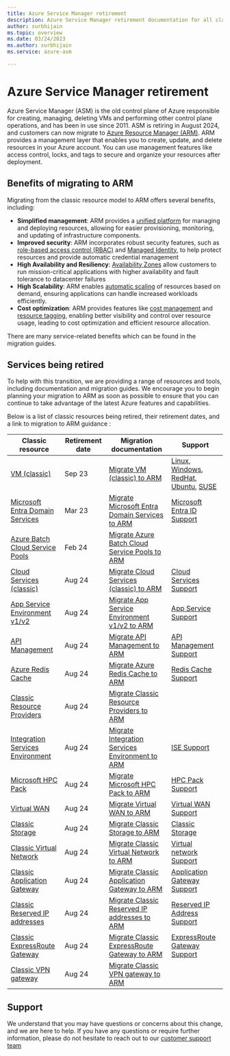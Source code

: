 ```yaml
---
title: Azure Service Manager retirement
description: Azure Service Manager retirement documentation for all classic compute, networking and storage resources
author: surbhijain
ms.topic: overview
ms.date: 03/24/2023
ms.author: surbhijain
ms.service: azure-asm

---
```


# Azure Service Manager retirement

Azure Service Manager (ASM) is the old control plane of Azure responsible for creating, managing, deleting VMs and performing other control plane operations, and has been in use since 2011. ASM is retiring in August 2024, and customers can now migrate to [Azure Resource Manager (ARM)](/azure/azure-resource-manager/management/overview). ARM provides a management layer that enables you to create, update, and delete resources in your Azure account. You can use management features like access control, locks, and tags to secure and organize your resources after deployment.

## Benefits of migrating to ARM 
Migrating from the classic resource model to ARM offers several benefits, including: 

- **Simplified management**: ARM provides a [unified platform](/azure/azure-resource-manager/management/overview) for managing and deploying resources, allowing for easier provisioning, monitoring, and updating of infrastructure components.
- **Improved security**: ARM incorporates robust security features, such as [role-based access control (RBAC)](/azure/role-based-access-control/overview) and [Managed Identity](/azure/active-directory/managed-identities-azure-resources/overview), to help protect resources and provide automatic credential management
- **High Availability and Resiliency**: [Availability Zones](/azure/reliability/availability-zones-overview) allow customers to run mission-critical applications with higher availability and fault tolerance to datacenter failures
- **High Scalability**: ARM enables [automatic scaling](/azure/well-architected/scalability/design-scale) of resources based on demand, ensuring applications can handle increased workloads efficiently.
- **Cost optimization**: ARM provides features like [cost management](/azure/cost-management-billing/) and [resource tagging](/azure/azure-resource-manager/management/tag-resources), enabling better visibility and control over resource usage, leading to cost optimization and efficient resource allocation.


There are many service-related benefits which can be found in the migration guides. 

## Services being retired 
To help with this transition, we are providing a range of resources and tools, including documentation and migration guides. We encourage you to begin planning your migration to ARM as soon as possible to ensure that you can continue to take advantage of the latest Azure features and capabilities. 

Below is a list of classic resources being retired, their retirement dates, and a link to migration to ARM guidance :

| Classic resource |  Retirement date | Migration documentation | Support |
|---|---|---|---|
|[VM (classic)](https://azure.microsoft.com/updates/classicvmretirment) | Sep 23 | [Migrate VM (classic) to ARM](/azure/virtual-machines/classic-vm-deprecation?toc=/azure/reliability/toc.json&bc=/azure/reliability/breadcrumb/toc.json)| [Linux](https://ms.portal.azure.com/#create/Microsoft.Support/Parameters/%7B%0D%0A%09%22pesId%22%3A+%22cddd3eb5-1830-b494-44fd-782f691479dc%22%2C%09%0D%0A%09%22supportTopicId%22%3A+%22e2542607-20ad-4425-e30d-eec8e2121f55%22%2C%0D%0A%09%22contextInfo%22%3A+%22RDFE+Migration+to+ARM%22%2C%0D%0A%09%22severity%22%3A+%224%22%0D%0A+%7D), [Windows](https://ms.portal.azure.com/#create/Microsoft.Support/Parameters/%7B%0D%0A%09%22pesId%22%3A+%226f16735c-b0ae-b275-ad3a-03479cfa1396%22%2C%09%0D%0A%09%22supportTopicId%22%3A+%228a82f77d-c3ab-7b08-d915-776b4ff64ff4%22%2C%0D%0A%09%22contextInfo%22%3A+%22RDFE+Migration+to+ARM%22%2C%0D%0A%09%22severity%22%3A+%224%22%0D%0A+%7D), [RedHat](https://ms.portal.azure.com/#create/Microsoft.Support/Parameters/%7B%0D%0A%09%22pesId%22%3A+%22de8937fc-74cc-daa7-2639-e1fe433dcb87%22%2C%09%0D%0A%09%22supportTopicId%22%3A+%22b4991d30-6ff3-56aa-c832-0aa9f9e8f0c1%22%2C%0D%0A%09%22contextInfo%22%3A+%22RDFE+Migration+to+ARM%22%2C%0D%0A%09%22severity%22%3A+%224%22%0D%0A+%7D), [Ubuntu](https://ms.portal.azure.com/#create/Microsoft.Support/Parameters/%7B%0D%0A%09%22pesId%22%3A+%22240f5f1e-00c5-452d-6886-13429eddd6cf%22%2C%09%0D%0A%09%22supportTopicId%22%3A+%229b8be6a3-1dca-0ca9-93bb-d259139a5cd5%22%2C%0D%0A%09%22contextInfo%22%3A+%22RDFE+Migration+to+ARM%22%2C%0D%0A%09%22severity%22%3A+%224%22%0D%0A+%7D), [SUSE](https://ms.portal.azure.com/#create/Microsoft.Support/Parameters/%7B%0D%0A%09%22pesId%22%3A+%224a15f982-bfba-8ef2-a417-5fa383940392%22%2C%09%0D%0A%09%22supportTopicId%22%3A+%2201d83b71-bc02-e38d-facd-43ce9df6da28%22%2C%0D%0A%09%22contextInfo%22%3A+%22RDFE+Migration+to+ARM%22%2C%0D%0A%09%22severity%22%3A+%224%22%0D%0A+%7D) |
|[Microsoft Entra Domain Services](/azure/active-directory-domain-services/migrate-from-classic-vnet?toc=/azure/reliability/toc.json&bc=/azure/reliability/breadcrumb/toc.json) | Mar 23 | [Migrate Microsoft Entra Domain Services to ARM](/azure/active-directory-domain-services/migrate-from-classic-vnet?toc=/azure/reliability/toc.json&bc=/azure/reliability/breadcrumb/toc.json)| [Microsoft Entra ID Support](https://ms.portal.azure.com/#create/Microsoft.Support/Parameters/%7B%0D%0A%09%22pesId%22%3A+%22a69d6bc1-d1db-61e6-2668-451ae3784f86%22%2C%09%0D%0A%09%22supportTopicId%22%3A+%22b437f1a6-38fe-550d-9b87-85c69d33faa7%22%2C%0D%0A%09%22contextInfo%22%3A+%22RDFE+Migration+to+ARM%22%2C%0D%0A%09%22severity%22%3A+%224%22%0D%0A+%7D) |
|[Azure Batch Cloud Service Pools](https://azure.microsoft.com/updates/azure-batch-cloudserviceconfiguration-pools-will-be-retired-on-29-february-2024) | Feb 24 |[Migrate Azure Batch Cloud Service Pools to ARM](/azure/batch/batch-pool-cloud-service-to-virtual-machine-configuration?toc=/azure/reliability/toc.json&bc=/azure/reliability/breadcrumb/toc.json)| |
|[Cloud Services (classic)](https://azure.microsoft.com/updates/cloud-services-retirement-announcement) | Aug 24 |[Migrate Cloud Services (classic) to ARM](/azure/cloud-services-extended-support/in-place-migration-overview?toc=/azure/reliability/toc.json&bc=/azure/reliability/breadcrumb/toc.json)| [Cloud Services Support](https://ms.portal.azure.com/#create/Microsoft.Support/Parameters/%7B%0D%0A%09%22pesId%22%3A+%22e79dcabe-5f77-3326-2112-74487e1e5f78%22%2C%09%0D%0A%09%22supportTopicId%22%3A+%22fca528d2-48bd-7c9f-5806-ce5d5b1d226f%22%2C%0D%0A%09%22contextInfo%22%3A+%22RDFE+Migration+to+ARM%22%2C%0D%0A%09%22severity%22%3A+%224%22%0D%0A+%7D) |
|[App Service Environment v1/v2](https://azure.microsoft.com/updates/app-service-environment-v1-and-v2-retirement-announcement) | Aug 24 |[Migrate App Service Environment v1/v2 to ARM](/azure/app-service/environment/migrate?toc=/azure/reliability/toc.json&bc=/azure/reliability/breadcrumb/toc.json) | [App Service Support](https://ms.portal.azure.com/#create/Microsoft.Support/Parameters/%7B%0D%0A%09%22pesId%22%3A+%222fd37acf-7616-eae7-546b-1a78a16d11b5%22%2C%09%0D%0A%09%22supportTopicId%22%3A+%22cfaf122c-93a9-a462-8b68-40ca78b60f32%22%2C%0D%0A%09%22contextInfo%22%3A+%22RDFE+Migration+to+ARM%22%2C%0D%0A%09%22severity%22%3A+%224%22%0D%0A+%7D) |
|[API Management](/azure/api-management/breaking-changes/stv1-platform-retirement-august-2024?toc=/azure/reliability/toc.json&bc=/azure/reliability/breadcrumb/toc.json) | Aug 24 |[Migrate API Management to ARM](/azure/api-management/compute-infrastructure?toc=/azure/reliability/toc.json&bc=/azure/reliability/breadcrumb/toc.json#how-do-i-migrate-to-the-stv2-platform) |[API Management Support](https://ms.portal.azure.com/#create/Microsoft.Support/Parameters/%7B%0D%0A%09%22pesId%22%3A+%22b4d0e877-0166-0474-9a76-b5be30ba40e4%22%2C%09%0D%0A%09%22supportTopicId%22%3A+%2217bd9098-5a17-03a0-fb7c-4d076261e407%22%2C%0D%0A%09%22contextInfo%22%3A+%22RDFE+Migration+to+ARM%22%2C%0D%0A%09%22severity%22%3A+%224%22%0D%0A+%7D) |
|[Azure Redis Cache](/azure/azure-cache-for-redis/cache-faq?toc=/azure/reliability/toc.json&bc=/azure/reliability/breadcrumb/toc.json#caches-with-a-dependency-on-cloud-services-(classic)) | Aug 24 |[Migrate Azure Redis Cache to ARM](/azure/azure-cache-for-redis/cache-faq?toc=/azure/reliability/toc.json&bc=/azure/reliability/breadcrumb/toc.json#caches-with-a-dependency-on-cloud-services--classic) | [Redis Cache Support](https://ms.portal.azure.com/#create/Microsoft.Support/Parameters/%7B%0D%0A%09%22pesId%22%3A+%22275635f1-6a9b-cca1-af9e-c379b30890ff%22%2C%09%0D%0A%09%22supportTopicId%22%3A+%221b2a8dc2-790c-fedd-2e57-a608bd352c06%22%2C%0D%0A%09%22contextInfo%22%3A+%22RDFE+Migration+to+ARM%22%2C%0D%0A%09%22severity%22%3A+%224%22%0D%0A+%7D) |
|[Classic Resource Providers](https://azure.microsoft.com/updates/azure-classic-resource-providers-will-be-retired-on-31-august-2024/) | Aug 24 |[Migrate Classic Resource Providers to ARM](/azure/azure-resource-manager/management/deployment-models?toc=/azure/reliability/toc.json&bc=/azure/reliability/breadcrumb/toc.json) | |
|[Integration Services Environment](https://azure.microsoft.com/updates/integration-services-environment-will-be-retired-on-31-august-2024-transition-to-logic-apps-standard/) | Aug 24 |[Migrate Integration Services Environment to ARM](/azure/logic-apps/export-from-ise-to-standard-logic-app?toc=/azure/reliability/toc.json&bc=/azure/reliability/breadcrumb/toc.json) | [ISE Support](https://ms.portal.azure.com/#create/Microsoft.Support/Parameters/%7B%0D%0A%09%22pesId%22%3A+%2265e73690-23aa-be68-83be-a6b9bd188345%22%2C%09%0D%0A%09%22supportTopicId%22%3A+%224401dcbe-4183-6d63-7b0c-313ce7c4a496%22%2C%0D%0A%09%22contextInfo%22%3A+%22RDFE+Migration+to+ARM%22%2C%0D%0A%09%22severity%22%3A+%224%22%0D%0A+%7D)|
|[Microsoft HPC Pack](/powershell/high-performance-computing/burst-to-cloud-services-retirement-guide?toc=/azure/reliability/toc.json&bc=/azure/reliability/breadcrumb/toc.json) |Aug 24| [Migrate Microsoft HPC Pack to ARM](/powershell/high-performance-computing/burst-to-cloud-services-retirement-guide)|[HPC Pack Support](https://ms.portal.azure.com/#create/Microsoft.Support/Parameters/%7B%0D%0A%09%22pesId%22%3A+%22e00b1ed8-fc24-fef4-6f4c-36d963708ae1%22%2C%09%0D%0A%09%22supportTopicId%22%3A+%22b0d0a49b-0eff-12cd-a955-7e9d6cd809d4%22%2C%0D%0A%09%22contextInfo%22%3A+%22RDFE+Migration+to+ARM%22%2C%0D%0A%09%22severity%22%3A+%224%22%0D%0A+%7D) |
|[Virtual WAN](/azure/virtual-wan/virtual-wan-faq#update-router?toc=/azure/reliability/toc.json&bc=/azure/reliability/breadcrumb/toc.json) | Aug 24 | [Migrate Virtual WAN to ARM](/azure/virtual-wan/virtual-wan-faq?toc=/azure/reliability/toc.json&bc=/azure/reliability/breadcrumb/toc.json#update-router) |[Virtual WAN Support](https://ms.portal.azure.com/#create/Microsoft.Support/Parameters/%7B%0D%0A%09%22pesId%22%3A+%22d3b69052-33aa-55e7-6d30-ebb7040f9766%22%2C%09%0D%0A%09%22supportTopicId%22%3A+%229fce0565-284f-2521-c1ac-6c80f954b323%22%2C%0D%0A%09%22contextInfo%22%3A+%22RDFE+Migration+to+ARM%22%2C%0D%0A%09%22severity%22%3A+%224%22%0D%0A+%7D) |
|[Classic Storage](https://azure.microsoft.com/updates/classic-azure-storage-accounts-will-be-retired-on-31-august-2024/) | Aug 24 | [Migrate Classic Storage to ARM](/azure/storage/common/classic-account-migration-overview?toc=/azure/reliability/toc.json&bc=/azure/reliability/breadcrumb/toc.json)|[Classic Storage](https://ms.portal.azure.com/#create/Microsoft.Support/Parameters/%7B%0D%0A%09%22pesId%22%3A+%226a9c20ed-85c7-c289-d5e2-560da8f2a7c8%22%2C%09%0D%0A%09%22supportTopicId%22%3A+%2212adcfc2-182a-874a-066e-dda77370890a%22%2C%0D%0A%09%22contextInfo%22%3A+%22RDFE+Migration+to+ARM%22%2C%0D%0A%09%22severity%22%3A+%224%22%0D%0A+%7D) |
|[Classic Virtual Network](https://azure.microsoft.com/updates/five-azure-classic-networking-services-will-be-retired-on-31-august-2024/) | Aug 24 | [Migrate Classic Virtual Network to ARM]( /azure/virtual-network/migrate-classic-vnet-powershell?toc=/azure/reliability/toc.json&bc=/azure/reliability/breadcrumb/toc.json)| [Virtual network Support](https://ms.portal.azure.com/#create/Microsoft.Support/Parameters/%7B%0D%0A%09%22pesId%22%3A+%22b25271d3-6431-dfbc-5f12-5693326809b3%22%2C%09%0D%0A%09%22supportTopicId%22%3A+%227b487f07-f200-85b5-f3e1-0a2d40b71fef%22%2C%0D%0A%09%22contextInfo%22%3A+%22RDFE+Migration+to+ARM%22%2C%0D%0A%09%22severity%22%3A+%224%22%0D%0A+%7D)|
|[Classic Application Gateway](https://azure.microsoft.com/updates/five-azure-classic-networking-services-will-be-retired-on-31-august-2024/) | Aug 24 | [Migrate Classic Application Gateway to ARM](/azure/application-gateway/classic-to-resource-manager?toc=/azure/reliability/toc.json&bc=/azure/reliability/breadcrumb/toc.json) |[Application Gateway Support](https://ms.portal.azure.com/#create/Microsoft.Support/Parameters/%7B%0D%0A%09%22pesId%22%3A+%22101732bb-31af-ee61-7c16-d4ad77c86a50%22%2C%09%0D%0A%09%22supportTopicId%22%3A+%228b2086bf-19da-8ab5-41dc-ad9eadc6e9b3%22%2C%0D%0A%09%22contextInfo%22%3A+%22RDFE+Migration+to+ARM%22%2C%0D%0A%09%22severity%22%3A+%224%22%0D%0A+%7D)|
|[Classic Reserved IP addresses](https://azure.microsoft.com/updates/five-azure-classic-networking-services-will-be-retired-on-31-august-2024/) |Aug 24| [Migrate Classic Reserved IP addresses to ARM](/azure/virtual-network/ip-services/public-ip-upgrade-classic?toc=/azure/reliability/toc.json&bc=/azure/reliability/breadcrumb/toc.json)|[Reserved IP Address Support](https://ms.portal.azure.com/#create/Microsoft.Support/Parameters/%7B%0D%0A%09%22pesId%22%3A+%22b25271d3-6431-dfbc-5f12-5693326809b3%22%2C%09%0D%0A%09%22supportTopicId%22%3A+%22910d0c2f-6a50-f8cc-af5e-64bd648e3678%22%2C%0D%0A%09%22contextInfo%22%3A+%22RDFE+Migration+to+ARM%22%2C%0D%0A%09%22severity%22%3A+%224%22%0D%0A+%7D) |
|[Classic ExpressRoute Gateway](https://azure.microsoft.com/updates/five-azure-classic-networking-services-will-be-retired-on-31-august-2024/) |Aug 24 | [Migrate Classic ExpressRoute Gateway to ARM](/azure/expressroute/expressroute-migration-classic-resource-manager?toc=/azure/reliability/toc.json&bc=/azure/reliability/breadcrumb/toc.json)|[ExpressRoute Gateway Support](https://ms.portal.azure.com/#create/Microsoft.Support/Parameters/%7B%0D%0A%09%22pesId%22%3A+%22759b4975-eee7-178d-6996-31047d078bf2%22%2C%09%0D%0A%09%22supportTopicId%22%3A+%2291ebdc1e-a04a-89df-f81d-d6209e40ff49%22%2C%0D%0A%09%22contextInfo%22%3A+%22RDFE+Migration+to+ARM%22%2C%0D%0A%09%22severity%22%3A+%224%22%0D%0A+%7D) |
|[Classic VPN gateway](https://azure.microsoft.com/updates/five-azure-classic-networking-services-will-be-retired-on-31-august-2024/) | Aug 24 | [Migrate Classic VPN gateway to ARM]( /azure/vpn-gateway/vpn-gateway-classic-resource-manager-migration?toc=/azure/reliability/toc.json&bc=/azure/reliability/breadcrumb/toc.json)| |

## Support
We understand that you may have questions or concerns about this change, and we are here to help. If you have any questions or require further information, please do not hesitate to reach out to our [customer support team](https://azure.microsoft.com/support)
